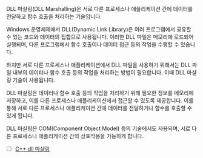 DLL 마샬링(DLL Marshalling)은 서로 다른 프로세스나 애플리케이션 간에 데이터를 전달하고 함수 호출을 처리하는 기술입니다.

Windows 운영체제에서 DLL(Dynamic Link Library)은 여러 프로그램에서 공유할 수 있는 코드와 데이터의 집합으로 사용됩니다. 이러한 DLL 파일은 메모리에 로드되어 실행되며, 다른 프로그램에서 함수 호출이나 데이터 접근 등의 작업을 수행할 수 있습니다.

하지만 서로 다른 프로세스나 애플리케이션에서 DLL 파일을 사용하기 위해서는 DLL 파일 내부의 데이터나 함수 호출 등의 작업을 처리하는 방법이 필요합니다. 이때 DLL 마샬링 기술이 사용됩니다.

DLL 마샬링은 데이터나 함수 호출 등의 작업을 처리하기 위해 필요한 정보를 메모리에 저장하고, 이를 다른 프로세스나 애플리케이션에서 접근할 수 있도록 제공합니다. 이를 통해 서로 다른 프로세스나 애플리케이션 간에 데이터를 전달하거나 함수를 호출할 수 있게 됩니다.

DLL 마샬링은 COM(Component Object Model) 등의 기술에서도 사용되며, 서로 다른 프로세스나 애플리케이션 간의 상호작용을 가능하게 합니다.

* [ ] [C++ dll 마샬링](https://blog.danggun.net/16)
